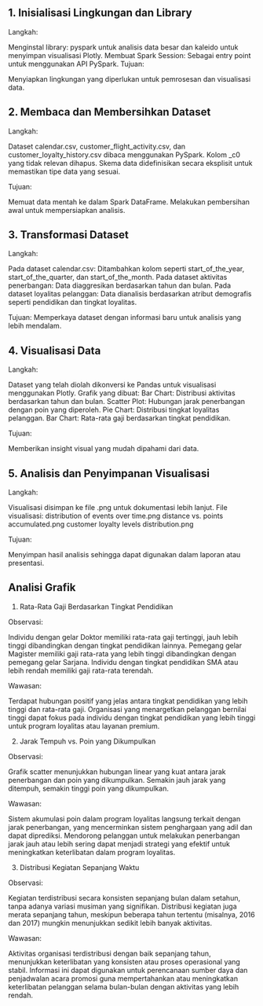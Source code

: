 **1. Inisialisasi Lingkungan dan Library**
--
Langkah:

Menginstal library: pyspark untuk analisis data besar dan kaleido untuk menyimpan visualisasi Plotly.
Membuat Spark Session: Sebagai entry point untuk menggunakan API PySpark.
Tujuan:

Menyiapkan lingkungan yang diperlukan untuk pemrosesan dan visualisasi data.


**2. Membaca dan Membersihkan Dataset**
--
Langkah:

Dataset calendar.csv, customer_flight_activity.csv, dan customer_loyalty_history.csv dibaca menggunakan PySpark.
Kolom _c0 yang tidak relevan dihapus.
Skema data didefinisikan secara eksplisit untuk memastikan tipe data yang sesuai.

Tujuan:

Memuat data mentah ke dalam Spark DataFrame.
Melakukan pembersihan awal untuk mempersiapkan analisis.

**3. Transformasi Dataset**
--
Langkah:

Pada dataset calendar.csv:
Ditambahkan kolom seperti start_of_the_year, start_of_the_quarter, dan start_of_the_month.
Pada dataset aktivitas penerbangan:
Data diaggresikan berdasarkan tahun dan bulan.
Pada dataset loyalitas pelanggan:
Data dianalisis berdasarkan atribut demografis seperti pendidikan dan tingkat loyalitas.

Tujuan: Memperkaya dataset dengan informasi baru untuk analisis yang lebih mendalam.
   
    
**4. Visualisasi Data**
--
Langkah:

Dataset yang telah diolah dikonversi ke Pandas untuk visualisasi menggunakan Plotly.
Grafik yang dibuat:
Bar Chart: Distribusi aktivitas berdasarkan tahun dan bulan.
Scatter Plot: Hubungan jarak penerbangan dengan poin yang diperoleh.
Pie Chart: Distribusi tingkat loyalitas pelanggan.
Bar Chart: Rata-rata gaji berdasarkan tingkat pendidikan.

Tujuan:

Memberikan insight visual yang mudah dipahami dari data.

**5. Analisis dan Penyimpanan Visualisasi**
--
Langkah:

Visualisasi disimpan ke file .png untuk dokumentasi lebih lanjut.
File visualisasi:
distribution of events over time.png
distance vs. points accumulated.png
customer loyalty levels distribution.png

Tujuan:

Menyimpan hasil analisis sehingga dapat digunakan dalam laporan atau presentasi.

**Analisi Grafik**
--
1. Rata-Rata Gaji Berdasarkan Tingkat Pendidikan

Observasi:

Individu dengan gelar Doktor memiliki rata-rata gaji tertinggi, jauh lebih tinggi dibandingkan dengan tingkat pendidikan lainnya.
Pemegang gelar Magister memiliki gaji rata-rata yang lebih tinggi dibandingkan dengan pemegang gelar Sarjana.
Individu dengan tingkat pendidikan SMA atau lebih rendah memiliki gaji rata-rata terendah.

Wawasan:

Terdapat hubungan positif yang jelas antara tingkat pendidikan yang lebih tinggi dan rata-rata gaji.
Organisasi yang menargetkan pelanggan bernilai tinggi dapat fokus pada individu dengan tingkat pendidikan yang lebih tinggi untuk program loyalitas atau layanan premium.

2. Jarak Tempuh vs. Poin yang Dikumpulkan

Observasi:

Grafik scatter menunjukkan hubungan linear yang kuat antara jarak penerbangan dan poin yang dikumpulkan.
Semakin jauh jarak yang ditempuh, semakin tinggi poin yang dikumpulkan.

Wawasan:

Sistem akumulasi poin dalam program loyalitas langsung terkait dengan jarak penerbangan, yang mencerminkan sistem penghargaan yang adil dan dapat diprediksi.
Mendorong pelanggan untuk melakukan penerbangan jarak jauh atau lebih sering dapat menjadi strategi yang efektif untuk meningkatkan keterlibatan dalam program loyalitas.

3. Distribusi Kegiatan Sepanjang Waktu

Observasi:

Kegiatan terdistribusi secara konsisten sepanjang bulan dalam setahun, tanpa adanya variasi musiman yang signifikan.
Distribusi kegiatan juga merata sepanjang tahun, meskipun beberapa tahun tertentu (misalnya, 2016 dan 2017) mungkin menunjukkan sedikit lebih banyak aktivitas.

Wawasan:

Aktivitas organisasi terdistribusi dengan baik sepanjang tahun, menunjukkan keterlibatan yang konsisten atau proses operasional yang stabil.
Informasi ini dapat digunakan untuk perencanaan sumber daya dan penjadwalan acara promosi guna mempertahankan atau meningkatkan keterlibatan pelanggan selama bulan-bulan dengan aktivitas yang lebih rendah.
